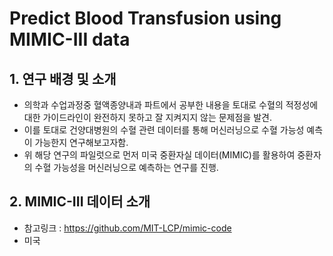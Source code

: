 # Predict Blood Transfusion using MIMIC-III data

## 1. 연구 배경 및 소개 
- 의학과 수업과정중 혈액종양내과 파트에서 공부한 내용을 토대로 수혈의 적정성에 대한 가이드라인이 완전하지 못하고 잘 지켜지지 않는 문제점을 발견.
- 이를 토대로 건양대병원의 수혈 관련 데이터를 통해 머신러닝으로 수혈 가능성 예측이 가능한지 연구해보고자함.
- 위 해당 연구의 파일럿으로 먼저 미국 중환자실 데이터(MIMIC)를 활용하여 중환자의 수혈 가능성을 머신러닝으로 예측하는 연구를 진행.

## 2. MIMIC-III 데이터 소개
- 참고링크 : https://github.com/MIT-LCP/mimic-code
- 미국 
